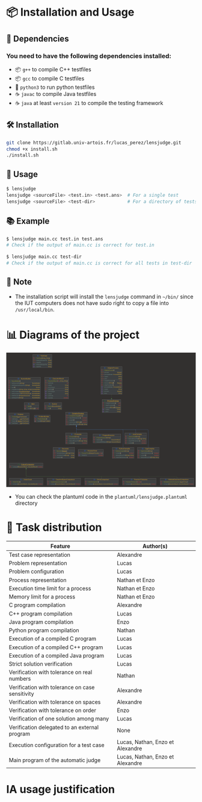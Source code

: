 # 📦 Installation and Usage 

## 📌 Dependencies

### You need to have the following dependencies installed:
- 📦 `g++` to compile C++ testfiles
- 📦 `gcc` to compile C testfiles
- 🐍 `python3` to run python testfiles
- ☕ `javac` to compile Java testfiles
- ☕ `java` at least `version 21` to compile the testing framework
## 🛠️ Installation

```bash
git clone https://gitlab.univ-artois.fr/lucas_perez/lensjudge.git
chmod +x install.sh
./install.sh
```

## 🚀 Usage

```bash
$ lensjudge
lensjudge <sourceFile> <test.in> <test.ans>  # For a single test
lensjudge <sourceFile> <test-dir>            # For a directory of tests
```

## 📚 Example

```bash
$ lensjudge main.cc test.in test.ans
# Check if the output of main.cc is correct for test.in
```
```bash
$ lensjudge main.cc test-dir
# Check if the output of main.cc is correct for all tests in test-dir
```

## 📝 Note

- The installation script will install the `lensjudge` command in `~/bin/` since the IUT computers does not have sudo right to copy a file into `/usr/local/bin`.

# 📊 Diagrams of the project
![plantuml_graph](plantuml/lensjudge.png)
- You can check the plantuml code in the `plantuml/lensjudge.plantuml` directory

# 📝 Task distribution

| Feature                                  | Author(s)                       |
|-------------------------------------------------|---------------------------------|
| Test case representation                  | Alexandre                       |
| Problem representation                    | Lucas                           |
| Problem configuration                     | Lucas                           |
| Process representation                   | Nathan et Enzo                  |
| Execution time limit for a process  | Nathan et Enzo                  |
| Memory limit for a process         | Nathan et Enzo                  |
| C program compilation                    | Alexandre                       |
| C++ program compilation                  | Lucas                           |
| Java program compilation                 | Enzo                            |
| Python program compilation               | Nathan                          |
| Execution of a compiled C program              | Lucas                           |
| Execution of a compiled C++ program            | Lucas                           |
| Execution of a compiled Java program           | Lucas                           |
| Strict solution verification             | Lucas                           |
| Verification with tolerance on real numbers       | Nathan                          |
| Verification with tolerance on case sensitivity        | Alexandre                       |
| Verification with tolerance on spaces     | Alexandre                       |
| Verification with tolerance on order         | Enzo                            |
| Verification of one solution among many     | Lucas                           |
| Verification delegated to an external program    | None                         |
| Execution configuration for a test case | Lucas, Nathan, Enzo et Alexandre|
| Main program of the automatic judge          | Lucas, Nathan, Enzo et Alexandre|

# IA usage justification

